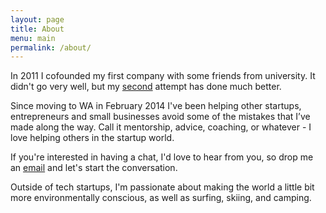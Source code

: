 ```yaml
---
layout: page
title: About
menu: main
permalink: /about/
---
```


In 2011 I cofounded my first company with some friends from university. It didn't go very well, but my [second](http://saberr.com) attempt has done much better.

Since moving to WA in February 2014 I've been helping other startups, entrepreneurs and small businesses avoid some of the mistakes that I’ve made along the way. Call it mentorship, advice, coaching, or whatever - I love helping others in the startup world.

If you're interested in having a chat, I'd love to hear from you, so drop me an [email](mailto:samjamead@gmail.com) and let's start the conversation.

Outside of tech startups, I'm passionate about making the world a little bit more environmentally conscious, as well as surfing, skiing, and camping.
